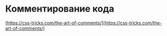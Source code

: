 # Комментирование кода

[https://css-tricks.com/the-art-of-comments/](https://css-tricks.com/the-art-of-comments/)

